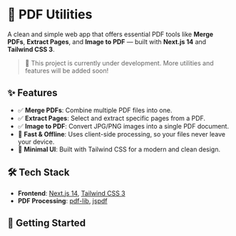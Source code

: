 # 📄 PDF Utilities

A clean and simple web app that offers essential PDF tools like **Merge PDFs**, **Extract Pages**, and **Image to PDF** — built with **Next.js 14** and **Tailwind CSS 3**.

> 🚧 This project is currently under development. More utilities and features will be added soon!

## ✨ Features

- ✅ **Merge PDFs**: Combine multiple PDF files into one.
- ✅ **Extract Pages**: Select and extract specific pages from a PDF.
- ✅ **Image to PDF**: Convert JPG/PNG images into a single PDF document.
- 🚀 **Fast & Offline**: Uses client-side processing, so your files never leave your device.
- 🎨 **Minimal UI**: Built with Tailwind CSS for a modern and clean design.

## 🛠️ Tech Stack

- **Frontend**: [Next.js 14](https://nextjs.org/), [Tailwind CSS 3](https://tailwindcss.com/)
- **PDF Processing**: [pdf-lib](https://pdf-lib.js.org/), [jspdf](https://github.com/parallax/jsPDF)

## 🚀 Getting Started

